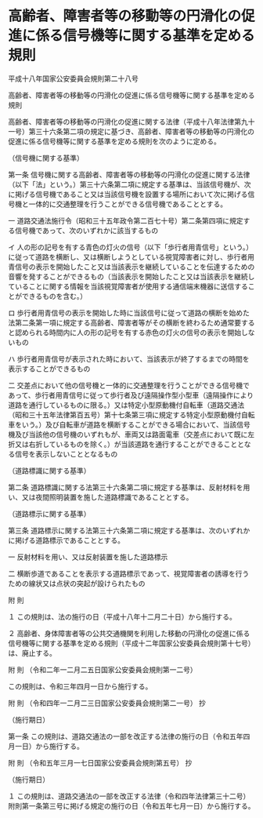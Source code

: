 # 高齢者、障害者等の移動等の円滑化の促進に係る信号機等に関する基準を定める規則

平成十八年国家公安委員会規則第二十八号

高齢者、障害者等の移動等の円滑化の促進に係る信号機等に関する基準を定める規則

高齢者、障害者等の移動等の円滑化の促進に関する法律（平成十八年法律第九十一号）第三十六条第二項の規定に基づき、高齢者、障害者等の移動等の円滑化の促進に係る信号機等に関する基準を定める規則を次のように定める。

（信号機に関する基準）

第一条 信号機に関する高齢者、障害者等の移動等の円滑化の促進に関する法律（以下「法」という。）第三十六条第二項に規定する基準は、当該信号機が、次に掲げる信号機であること又は当該信号機を設置する場所において次に掲げる信号機と一体的に交通整理を行うことができる信号機であることとする。

一 道路交通法施行令（昭和三十五年政令第二百七十号）第二条第四項に規定する信号機であって、次のいずれかに該当するもの

イ 人の形の記号を有する青色の灯火の信号（以下「歩行者用青信号」という。）に従って道路を横断し、又は横断しようとしている視覚障害者に対し、歩行者用青信号の表示を開始したこと又は当該表示を継続していることを伝達するための音響を発することができるもの（当該表示を開始したこと又は当該表示を継続していることに関する情報を当該視覚障害者が使用する通信端末機器に送信することができるものを含む。）

ロ 歩行者用青信号の表示を開始した時に当該信号に従って道路の横断を始めた法第二条第一項に規定する高齢者、障害者等がその横断を終わるため通常要すると認められる時間内に人の形の記号を有する赤色の灯火の信号の表示を開始しないもの

ハ 歩行者用青信号が表示された時において、当該表示が終了するまでの時間を表示することができるもの

二 交差点において他の信号機と一体的に交通整理を行うことができる信号機であって、歩行者用青信号に従って歩行者及び遠隔操作型小型車（遠隔操作により道路を通行しているものに限る。）又は特定小型原動機付自転車（道路交通法（昭和三十五年法律第百五号）第十七条第三項に規定する特定小型原動機付自転車をいう。）及び自転車が道路を横断することができる場合において、当該信号機及び当該他の信号機のいずれもが、車両又は路面電車（交差点において既に左折又は右折しているものを除く。）が当該道路を通行することができることとなる信号を表示しないこととなるもの

（道路標識に関する基準）

第二条 道路標識に関する法第三十六条第二項に規定する基準は、反射材料を用い、又は夜間照明装置を施した道路標識であることとする。

（道路標示に関する基準）

第三条 道路標示に関する法第三十六条第二項に規定する基準は、次のいずれかに掲げる道路標示であることとする。

一 反射材料を用い、又は反射装置を施した道路標示

二 横断歩道であることを表示する道路標示であって、視覚障害者の誘導を行うための線状又は点状の突起が設けられたもの

附 則

１ この規則は、法の施行の日（平成十八年十二月二十日）から施行する。

２ 高齢者、身体障害者等の公共交通機関を利用した移動の円滑化の促進に係る信号機等に関する基準を定める規則（平成十二年国家公安委員会規則第十七号）は、廃止する。

附 則 （令和二年一二月二五日国家公安委員会規則第一二号）

この規則は、令和三年四月一日から施行する。

附 則 （令和四年一二月二三日国家公安委員会規則第二一号） 抄

（施行期日）

第一条 この規則は、道路交通法の一部を改正する法律の施行の日（令和五年四月一日）から施行する。

附 則 （令和五年三月一七日国家公安委員会規則第五号） 抄

（施行期日）

１ この規則は、道路交通法の一部を改正する法律（令和四年法律第三十二号）附則第一条第三号に掲げる規定の施行の日（令和五年七月一日）から施行する。
